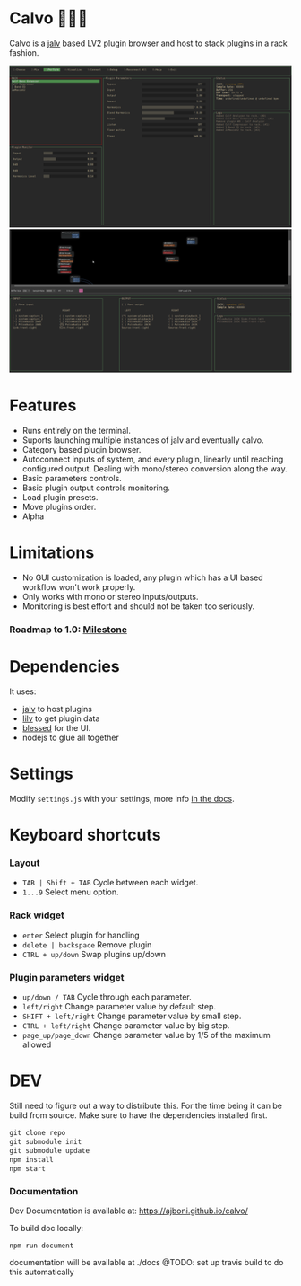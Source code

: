 # Calvo 🧑🏼‍🦲

Calvo is a [jalv](http://drobilla.net/software/jalv) based LV2 plugin browser and host to stack plugins in a rack fashion.

![calvo](static/img/2020-07-27.png)
![connections](static/img/2020-07-27-connections.gif)

# Features 
- Runs entirely on the terminal.
- Suports launching multiple instances of jalv and eventually calvo.
- Category based plugin browser.
- Autoconnect inputs of system, and every plugin, linearly until reaching configured output. Dealing with mono/stereo conversion along the way.
- Basic parameters controls.
- Basic plugin output controls monitoring.
- Load plugin presets.
- Move plugins order.
- Alpha
  
# Limitations
- No GUI customization is loaded, any plugin which has a UI based workflow won't work properly.
- Only works with mono or stereo inputs/outputs.
- Monitoring is best effort and should not be taken too seriously.

### Roadmap to 1.0: [Milestone](https://github.com/ajboni/calvo/milestone/1)


# Dependencies
It uses:

- [jalv](http://drobilla.net/software/jalv) to host plugins
- [lilv](http://drobilla.net/software/lilv) to get plugin data
- [blessed](https://github.com/chjj/blessed) for the UI.
- nodejs to glue all together

# Settings
Modify `settings.js` with your settings, more info [in the docs](https://ajboni.github.io/calvo/module-settings.html).

# Keyboard shortcuts

### Layout

- `TAB | Shift + TAB` Cycle between each widget.
- `1...9` Select menu option.

### Rack widget

- `enter` Select plugin for handling
- `delete | backspace` Remove plugin
- `CTRL + up/down` Swap plugins up/down

### Plugin parameters widget
- `up/down / TAB` Cycle through each parameter.
- `left/right` Change parameter value by default step.
- `SHIFT + left/right` Change parameter value by small step.
- `CTRL + left/right` Change parameter value by big step.
- `page_up/page_down` Change parameter value by 1/5 of the maximum allowed
  
# DEV

Still need to figure out a way to distribute this.
For the time being it can be build from source.
Make sure to have the dependencies installed first.

```
git clone repo
git submodule init
git submodule update
npm install
npm start
```

### Documentation

Dev Documentation is available at: https://ajboni.github.io/calvo/

To build doc locally:
```
npm run document
```

documentation will be available at ./docs
@TODO: set up travis build to do this automatically
